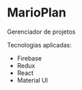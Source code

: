 # MarioPlan
Gerenciador de projetos


Tecnologias aplicadas: 
- Firebase
- Redux
- React
- Material UI
